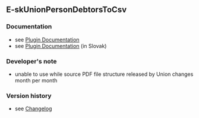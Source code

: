 E-skUnionPersonDebtorsToCsv
----------

### Documentation ###

* see [Plugin Documentation](./doc/About.md)
* see [Plugin Documentation](./doc/About_sk.md) (in Slovak)

### Developer's note ###

* unable to use while source PDF file structure released by Union changes month per month

### Version history ###

* see [Changelog](./CHANGELOG.md)